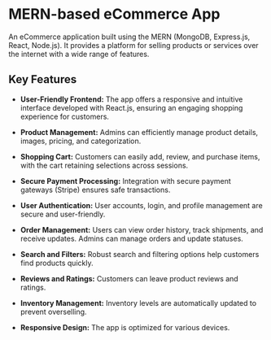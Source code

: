 # MERN-based eCommerce App

An eCommerce application built using the MERN (MongoDB, Express.js, React, Node.js). It provides a platform for selling products or services over the internet with a wide range of features.

## Key Features

- **User-Friendly Frontend:** The app offers a responsive and intuitive interface developed with React.js, ensuring an engaging shopping experience for customers.

- **Product Management:** Admins can efficiently manage product details, images, pricing, and categorization.

- **Shopping Cart:** Customers can easily add, review, and purchase items, with the cart retaining selections across sessions.

- **Secure Payment Processing:** Integration with secure payment gateways (Stripe) ensures safe transactions.

- **User Authentication:** User accounts, login, and profile management are secure and user-friendly.

- **Order Management:** Users can view order history, track shipments, and receive updates. Admins can manage orders and update statuses.

- **Search and Filters:** Robust search and filtering options help customers find products quickly.

- **Reviews and Ratings:** Customers can leave product reviews and ratings.

- **Inventory Management:** Inventory levels are automatically updated to prevent overselling.

- **Responsive Design:** The app is optimized for various devices.
